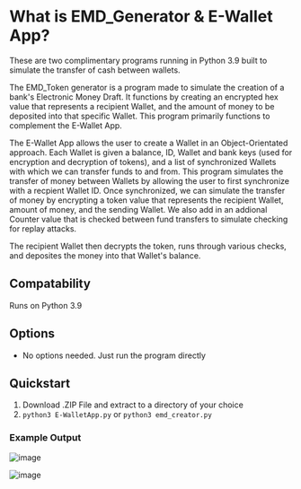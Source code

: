 # What is EMD_Generator & E-Wallet App?
These are two complimentary programs running in Python 3.9 built to simulate the transfer of cash between wallets. 

The EMD_Token generator is a program made to simulate the creation of a bank's Electronic Money Draft. It functions by creating an encrypted hex value that represents a recipient Wallet, and the amount of money to be deposited into that specific Wallet. This program primarily functions to complement the E-Wallet App.

The E-Wallet App allows the user to create a Wallet in an Object-Orientated approach. Each Wallet is given a balance, ID, Wallet and bank keys (used for encryption and decryption of tokens), and a list of synchronized Wallets with which we can transfer funds to and from. This program simulates the transfer of money between Wallets by allowing the user to first synchronize with a recpient Wallet ID. Once synchronized, we can simulate the transfer of money by encrypting a token value that represents the recipient Wallet, amount of money, and the sending Wallet. We also add in an addional Counter value that is checked between fund transfers to simulate checking for replay attacks.

The recipient Wallet then decrypts the token, runs through various checks, and deposites the money into that Wallet's balance. 

## Compatability
Runs on Python 3.9


## Options
* No options needed. Just run the program directly 

## Quickstart
1) Download .ZIP File and extract to a directory of your choice
2) ```python3 E-WalletApp.py``` or ```python3 emd_creator.py```


### Example Output
![image](https://user-images.githubusercontent.com/77559638/157113402-0c05cf02-4056-4e47-8d74-6850603aca2f.png)

![image](https://user-images.githubusercontent.com/77559638/157113468-b1914146-f29f-476b-bb24-bc46302a7557.png)




